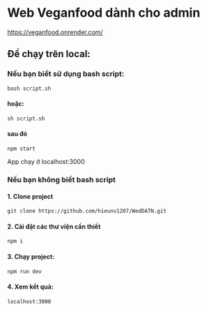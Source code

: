 # Web Veganfood dành cho admin
https://veganfood.onrender.com/



## Để chạy trên local:  

### Nếu bạn biết sử dụng bash script:
    bash script.sh
#### hoặc:  
    sh script.sh

#### sau đó
    npm start
App chạy ở localhost:3000

### Nếu bạn không biết bash script
#### 1. Clone project  
    git clone https://github.com/hieunv1207/WedDATN.git

    

#### 2.  Cài đặt các thư viện cần thiết

    npm i

#### 3. Chạy project:  
    npm run dev

#### 4. Xem kết quả:
    localhost:3000



    
